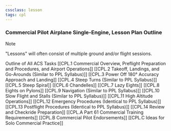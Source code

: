 ```yaml
---
cssclass: lesson
tags: cpl
---
```

### Commercial Pilot Airplane Single-Engine, Lesson Plan Outline
> [!note]
> "Lessons" will often consist of multiple ground and/or flight sessions.

Outline of All ACS Tasks
[[CPL.1 Commercial Overview, Preflight Preparation and Procedures, and Airport Operations]]
[[CPL.2 Takeoff, Landings, and Go-Arounds (Similar to PPL Syllabus)]]
[[CPL.3 Power Off 180° Accuracy Approach and Landing]]
[[CPL.4 Steep Turns (Similar to PPL Syllabus)]]
[[CPL.5 Steep Spiral]]
[[CPL.6 Chandelles]]
[[CPL.7 Lazy Eights]]
[[CPL.8 Eights on Pylons]]
[[CPL.9 Navigation (Similar to PPL Syllabus)]]
[[CPL.10 Slow Flight and Stalls (Similar to PPL Syllabus)]]
[[CPL.11 High Altitude Operations]]
[[CPL.12 Emergency Procedures (Identical to PPL Syllabus)]]
[[CPL.13 Postflight Procedures (Identical to PPL Syllabus)]]
[[CPL.14 Review and Checkride Preparation]]
[[CPL.A Part 61 Commercial Training Requirements]]
[[CPL.B Commercial Pilot Endorsements]]
[[CPL.C Ideas for Solo Commercial Practice]]